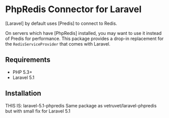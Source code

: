 PhpRedis Connector for Laravel
==============================

[Laravel] by default uses [Predis] to connect to Redis.

On servers which have [PhpRedis] installed, you may want to use it instead of Predis for performance. This package provides a drop-in replacement for the `RedisServiceProvider` that comes with Laravel.

Requirements
------------

 - PHP 5.3+
 - Laravel 5.1

Installation
-------------

THIS IS:
laravel-5.1-phpredis
Same package as vetruvet/laravel-phpredis but with small fix for Laravel 5.1
